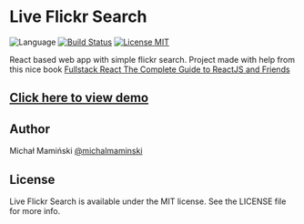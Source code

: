 # Live Flickr Search

![Language](https://img.shields.io/badge/language-javascript-orange.svg)
[![Build Status](https://travis-ci.org/MichalMaminski/live-flickr-search.svg?branch=master)](https://travis-ci.org/MichalMaminski/live-flickr-search)
[![License MIT](https://img.shields.io/badge/license-MIT-blue.svg)](https://github.com/MichalMaminski/live-flickr-search/blob/master/LICENSE)

React based web app with simple flickr search. Project made with help from this nice book [Fullstack React The Complete Guide to ReactJS and Friends](https://www.fullstackreact.com/)

## [Click here to view demo](https://michnet.github.io/live-flickr-search)

## Author

Michał Mamiński [@michalmaminski](https://twitter.com/MichalMaminski)

## License

Live Flickr Search is available under the MIT license. See the LICENSE file for more info.
